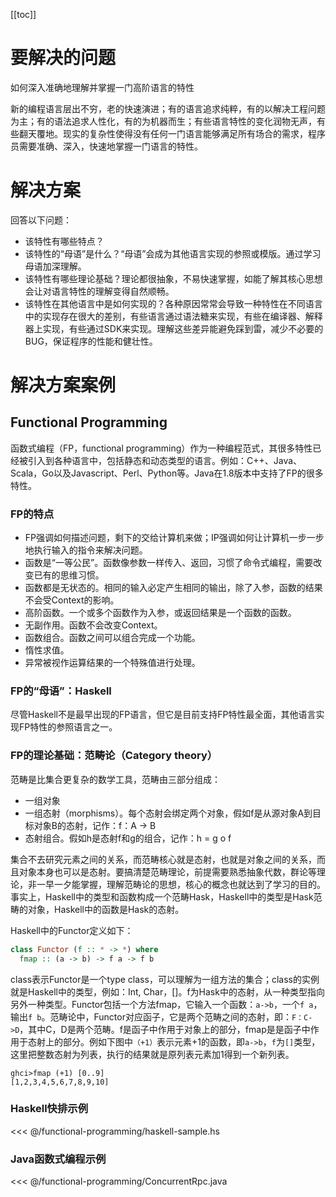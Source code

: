 [[toc]]

# 要解决的问题

如何深入准确地理解并掌握一门高阶语言的特性

新的编程语言层出不穷，老的快速演进；有的语言追求纯粹，有的以解决工程问题为主；有的语法追求人性化，有的为机器而生；有些语言特性的变化润物无声，有些翻天覆地。现实的复杂性使得没有任何一门语言能够满足所有场合的需求，程序员需要准确、深入，快速地掌握一门语言的特性。
# 解决方案
回答以下问题：

* 该特性有哪些特点？  
* 该特性的“母语”是什么？“母语”会成为其他语言实现的参照或模版。通过学习母语加深理解。  
* 该特性有哪些理论基础？理论都很抽象，不易快速掌握，如能了解其核心思想会让对语言特性的理解变得自然顺畅。
* 该特性在其他语言中是如何实现的？各种原因常常会导致一种特性在不同语言中的实现存在很大的差别，有些语言通过语法糖来实现，有些在编译器、解释器上实现，有些通过SDK来实现。理解这些差异能避免踩到雷，减少不必要的BUG，保证程序的性能和健壮性。 


# 解决方案案例

## Functional Programming

函数式编程（FP，functional programming）作为一种编程范式，其很多特性已经被引入到各种语言中，包括静态和动态类型的语言。例如：C++、Java、Scala，Go以及Javascript、Perl、Python等。Java在1.8版本中支持了FP的很多特性。

### FP的特点

* FP强调如何描述问题，剩下的交给计算机来做；IP强调如何让计算机一步一步地执行输入的指令来解决问题。
* 函数是“一等公民”。函数像参数一样传入、返回，习惯了命令式编程，需要改变已有的思维习惯。
* 函数都是无状态的。相同的输入必定产生相同的输出，除了入参，函数的结果不会受Context的影响。
* 高阶函数。一个或多个函数作为入参，或返回结果是一个函数的函数。
* 无副作用。函数不会改变Context。
* 函数组合。函数之间可以组合完成一个功能。
* 惰性求值。
* 异常被视作运算结果的一个特殊值进行处理。


### FP的“母语”：Haskell

尽管Haskell不是最早出现的FP语言，但它是目前支持FP特性最全面，其他语言实现FP特性的参照语言之一。


### FP的理论基础：范畴论（Category theory）
范畴是比集合更复杂的数学工具，范畴由三部分组成：

* 一组对象 
* 一组态射（morphisms）。每个态射会绑定两个对象，假如f是从源对象A到目标对象B的态射，记作：f：A -> B
* 态射组合。假如h是态射f和g的组合，记作：h = g o f

集合不去研究元素之间的关系，而范畴核心就是态射，也就是对象之间的关系，而且对象本身也可以是态射。要搞清楚范畴理论，前提需要熟悉抽象代数，群论等理论，非一早一夕能掌握，理解范畴论的思想，核心的概念也就达到了学习的目的。
事实上，Haskell中的类型和函数构成一个范畴Hask，Haskell中的类型是Hask范畴的对象，Haskell中的函数是Hask的态射。

Haskell中的Functor定义如下：

~~~Haskell
class Functor (f :: * -> *) where
  fmap :: (a -> b) -> f a -> f b
~~~
class表示Functor是一个type class，可以理解为一组方法的集合；class的实例就是Haskell中的类型，例如：Int, Char，[]。f为Hask中的态射，从一种类型指向另外一种类型。Functor包括一个方法fmap，它输入一个函数：```a->b```，一个```f a```，输出```f b```。范畴论中，Functor对应函子，它是两个范畴之间的态射，即：```F：C->D```，其中C，D是两个范畴。f是函子中作用于对象上的部分，fmap是是函子中作用于态射上的部分。例如下图中```（+1）```表示元素+1的函数，即```a->b```，```f```为```[]```类型，这里把整数态射为列表，执行的结果就是原列表元素加1得到一个新列表。

~~~fmap
ghci>fmap (+1) [0..9]
[1,2,3,4,5,6,7,8,9,10]
~~~

### Haskell快排示例
<<< @/functional-programming/haskell-sample.hs

### Java函数式编程示例

<<< @/functional-programming/ConcurrentRpc.java
